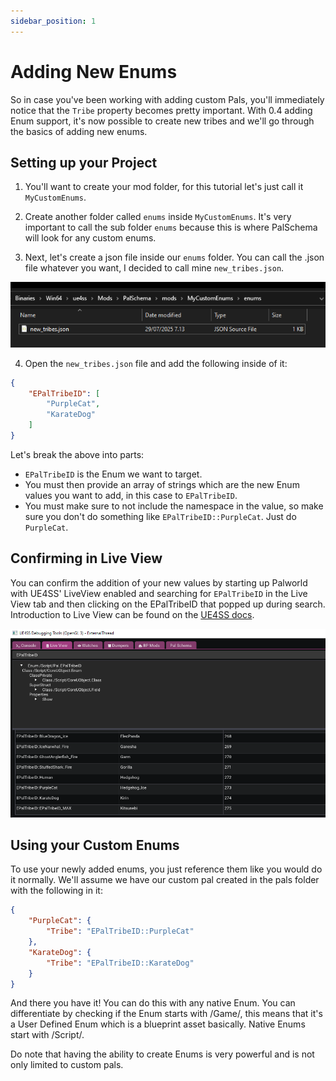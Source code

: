 ```yaml
---
sidebar_position: 1
---
```


# Adding New Enums

So in case you've been working with adding custom Pals, you'll immediately notice that the `Tribe` property becomes pretty important. With 0.4 adding Enum support, it's now possible to create new tribes and we'll go through the basics of adding new enums.

## Setting up your Project

1. You'll want to create your mod folder, for this tutorial let's just call it `MyCustomEnums`.

2. Create another folder called `enums` inside `MyCustomEnums`. It's very important to call the sub folder `enums` because this is where PalSchema will look for any custom enums.

3. Next, let's create a json file inside our `enums` folder. You can call the .json file whatever you want, I decided to call mine `new_tribes.json`.

![](assets/newenums/tribes_file.png)

4. Open the `new_tribes.json` file and add the following inside of it:

```json
{
    "EPalTribeID": [
        "PurpleCat",
        "KarateDog"
    ]
}
```

Let's break the above into parts:
- `EPalTribeID` is the Enum we want to target.
- You must then provide an array of strings which are the new Enum values you want to add, in this case to `EPalTribeID`.
- You must make sure to not include the namespace in the value, so make sure you don't do something like `EPalTribeID::PurpleCat`. Just do `PurpleCat`.

## Confirming in Live View

You can confirm the addition of your new values by starting up Palworld with UE4SS' LiveView enabled and searching for `EPalTribeID` in the Live View tab and then clicking on the EPalTribeID that popped up during search. Introduction to Live View can be found on the [UE4SS docs](https://docs.ue4ss.com/dev/feature-overview/live-view.html).

![Live View search result with new enums showing up inside EPalTribeID](assets/newenums/liveview_result.png)

## Using your Custom Enums

To use your newly added enums, you just reference them like you would do it normally. We'll assume we have our custom pal created in the pals folder with the following in it:

```json
{
    "PurpleCat": {
        "Tribe": "EPalTribeID::PurpleCat"
    },
    "KarateDog": {
        "Tribe": "EPalTribeID::KarateDog"
    }
}
```

And there you have it! You can do this with any native Enum. You can differentiate by checking if the Enum starts with /Game/, this means that it's a User Defined Enum which is a blueprint asset basically. Native Enums start with /Script/.

Do note that having the ability to create Enums is very powerful and is not only limited to custom pals.
